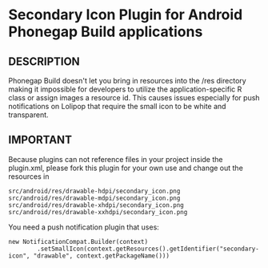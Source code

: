 # Secondary Icon Plugin for Android Phonegap Build applications

## DESCRIPTION
Phonegap Build doesn't let you bring in resources into the /res directory making it impossible for developers to utilize the application-specific R class or assign images a resource id. This causes issues especially for push notifications on Lolipop that require the small icon to be white and transparent.

## IMPORTANT
Because plugins can not reference files in your project inside the plugin.xml, please fork this plugin for your own use and change out the resources in
```
src/android/res/drawable-hdpi/secondary_icon.png
src/android/res/drawable-mdpi/secondary_icon.png
src/android/res/drawable-xhdpi/secondary_icon.png
src/android/res/drawable-xxhdpi/secondary_icon.png
```

You need a push notification plugin that uses:
```
new NotificationCompat.Builder(context)
        .setSmallIcon(context.getResources().getIdentifier("secondary-icon", "drawable", context.getPackageName()))
```
